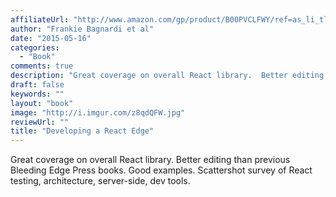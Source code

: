 ```yaml
---
affiliateUrl: "http://www.amazon.com/gp/product/B00PVCLFWY/ref=as_li_tl?ie=UTF8&camp=1789&creative=390957&creativeASIN=B00PVCLFWY&linkCode=as2&tag=jaktre-20&linkId=RSTCW5KQTCG3WWU4"
author: "Frankie Bagnardi et al"
date: "2015-05-16"
categories:
  - "Book"
comments: true
description: "Great coverage on overall React library.  Better editing than previous Bleeding Edge Press books.  Good examples.  Scattershot survey of React testing"
draft: false
keywords: ""
layout: "book"
image: "http://i.imgur.com/z8qdQFW.jpg"
reviewUrl: ""
title: "Developing a React Edge"
---
```


Great coverage on overall React library.  Better editing than previous Bleeding Edge Press books.  Good examples.  Scattershot survey of React testing, architecture, server-side, dev tools.
